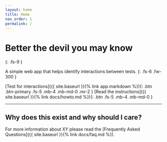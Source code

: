 ```yaml
---
layout: home
title: Home
nav_order: 1
permalink: /
---
```


# Better the devil you may know
{: .fs-9 }

A simple web app that helps identify interactions between tests.
{: .fs-6 .fw-300 }

[Test for interactions]({{ site.baseurl }}{% link app.markdown %}){: .btn .btn-primary .fs-5 .mb-4 .mb-md-0 .mr-2 } [Read the instructions]({{ site.baseurl }}{% link docs/howto.md %}){: .btn .fs-5 .mb-4 .mb-md-0 }

---

## Why does this exist and why should I care?

For more information about XY please read the [Frequently Asked Questions]({{ site.baseurl }}{% link docs/faq.md %}).
